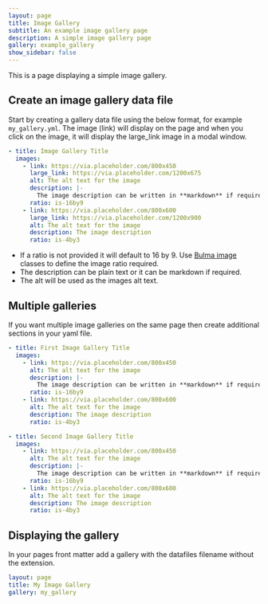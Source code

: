 ```yaml
---
layout: page
title: Image Gallery
subtitle: An example image gallery page
description: A simple image gallery page 
gallery: example_gallery
show_sidebar: false
---
```


This is a page displaying a simple image gallery.

## Create an image gallery data file

Start by creating a gallery data file using the below format, for example `my_gallery.yml`. The image (link) will display on the page and when you click on the image, it will display the large_link image in a modal window. 

```yaml
- title: Image Gallery Title
  images:
    - link: https://via.placeholder.com/800x450
      large_link: https://via.placeholder.com/1200x675
      alt: The alt text for the image
      description: |-
        The image description can be written in **markdown** if required
      ratio: is-16by9
    - link: https://via.placeholder.com/800x600
      large_link: https://via.placeholder.com/1200x900
      alt: The alt text for the image
      description: The image description
      ratio: is-4by3
```

* If a ratio is not provided it will default to 16 by 9. Use [Bulma image](https://bulma.io/documentation/elements/image/) classes to define the image ratio required. 
* The description can be plain text or it can be markdown if required. 
* The alt will be used as the images alt text.

## Multiple galleries

If you want multiple image galleries on the same page then create additional sections in your yaml file.

```yaml
- title: First Image Gallery Title
  images:
    - link: https://via.placeholder.com/800x450
      alt: The alt text for the image
      description: |-
        The image description can be written in **markdown** if required
      ratio: is-16by9
    - link: https://via.placeholder.com/800x600
      alt: The alt text for the image
      description: The image description
      ratio: is-4by3

- title: Second Image Gallery Title
  images:
    - link: https://via.placeholder.com/800x450
      alt: The alt text for the image
      description: |-
        The image description can be written in **markdown** if required
      ratio: is-16by9
    - link: https://via.placeholder.com/800x600
      alt: The alt text for the image
      description: The image description
      ratio: is-4by3
```

## Displaying the gallery

In your pages front matter add a gallery with the datafiles filename without the extension.

```yaml
layout: page
title: My Image Gallery
gallery: my_gallery
```